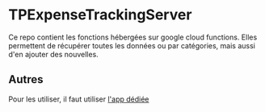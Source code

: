 # TPExpenseTrackingServer
 
Ce repo contient les fonctions hébergées sur google cloud functions.
Elles permettent de récupérer toutes les données ou par catégories, mais aussi d'en ajouter des nouvelles.

## Autres

Pour les utiliser, il faut utiliser [l'app dédiée](https://github.com/ErwanQui/TPExpenseTracking)